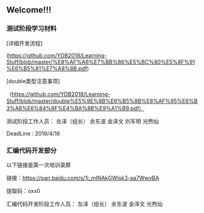 ## Welcome!!!


### 测试阶段学习材料

[详细开发流程]

(https://github.com/YDB2018/Learning-Stuff/blob/master/%E8%AF%A6%E7%BB%86%E5%BC%80%E5%8F%91%E6%B5%81%E7%A8%8B.pdf)

[double类型注意事项]

（https://github.com/YDB2018/Learning-Stuff/blob/master/double%E5%9E%8B%E6%B5%8B%E8%AF%95%E6%B3%A8%E6%84%8F%E4%BA%8B%E9%A1%B9.pdf）

测试阶段工作人员：
左泽（组长）
余东波
金泽文
刘军明
光煦灿

DeadLine :  2019/4/16

### 汇编代码开发部分

以下链接是第一次培训录屏

链接：https://pan.baidu.com/s/1j_mINAkGWlsk3-aa7WwvBA 

提取码：oxx0 

汇编代码开发阶段工作人员：
左泽（组长）
余东波
金泽文
光煦灿




### 


